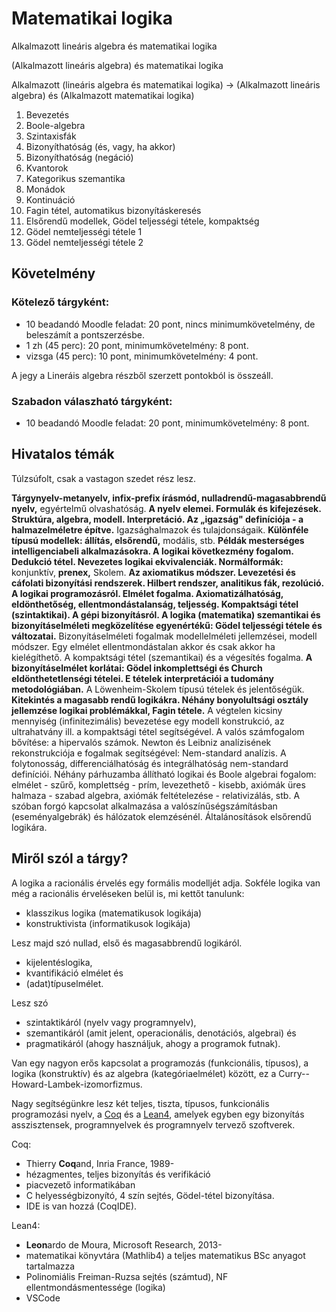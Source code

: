 #  Matematikai logika
Alkalmazott lineáris algebra és matematikai logika

(Alkalmazott lineáris algebra) és matematikai logika

Alkalmazott (lineáris algebra és matematikai logika) -> (Alkalmazott lineáris algebra) és (Alkalmazott matematikai logika)

1. Bevezetés
2. Boole-algebra
3. Szintaxisfák
4. Bizonyíthatóság (és, vagy, ha akkor)
5. Bizonyíthatóság (negáció)
6. Kvantorok
7. Kategorikus szemantika
8. Monádok
9. Kontinuáció
10. Fagin tétel, automatikus bizonyításkeresés
11. Elsőrendű modellek, Gödel teljességi tétele, kompaktség
12. Gödel nemteljességi tétele 1
13. Gödel nemteljességi tétele 2


## Követelmény

### Kötelező tárgyként: 

* 10 beadandó Moodle feladat: 20 pont, nincs minimumkövetelmény, de beleszámít a pontszerzésbe.
* 1 zh (45 perc): 20 pont, minimumkövetelmény: 8 pont. 
* vizsga (45 perc): 10 pont, minimumkövetelmény: 4 pont.

A jegy a Lineráis algebra részből szerzett pontokból is összeáll.

### Szabadon válaszható tárgyként: 

* 10 beadandó Moodle feladat: 20 pont, minimumkövetelmény: 8 pont.

## Hivatalos témák
Túlzsúfolt, csak a vastagon szedet rész lesz.

**Tárgynyelv-metanyelv, infix-prefix írásmód, nulladrendű-magasabbrendű nyelv,** egyértelmű olvashatóság. **A nyelv elemei. Formulák és kifejezések. Struktúra, algebra, modell. Interpretáció. Az „igazság" definíciója - a halmazelméletre építve.** Igazsághalmazok és tulajdonságaik. **Különféle típusú modellek: állítás, elsőrendű,** modális, stb. **Példák mesterséges intelligenciabeli alkalmazásokra. A logikai következmény fogalom. Dedukció tétel. Nevezetes logikai ekvivalenciák. Normálformák:** konjunktív, **prenex,** Skolem. **Az axiomatikus módszer. Levezetési és cáfolati bizonyítási rendszerek. Hilbert rendszer, analitikus fák, rezolúció. A logikai programozásról. Elmélet fogalma. Axiomatizálhatóság, eldönthetőség, ellentmondástalanság, teljesség. Kompaktsági tétel (szintaktikai). A gépi bizonyításról. A logika (matematika) szemantikai és bizonyításelméleti megközelítése egyenértékű: Gödel teljességi tétele és változatai.** Bizonyításelméleti fogalmak modellelméleti jellemzései, modell módszer. Egy elmélet ellentmondástalan akkor és csak akkor ha kielégíthető. A kompaktsági tétel (szemantikai) és a végesítés fogalma. **A bizonyításelmélet korlátai: Gödel inkomplettségi és Church eldönthetetlenségi tételei. E tételek interpretációi a tudomány metodológiában.** A Löwenheim-Skolem típusú tételek és jelentőségük. **Kitekintés a magasabb rendű logikákra. Néhány bonyolultsági osztály jellemzése logikai problémákkal, Fagin tétele.** A végtelen kicsiny mennyiség (infinitezimális) bevezetése egy modell konstrukció, az ultrahatvány ill. a kompaktsági tétel segítségével. A valós számfogalom bővítése: a hipervalós számok. Newton és Leibniz analízisének rekonstrukciója e fogalmak segítségével: Nem-standard analízis. A folytonosság, differenciálhatóság és integrálhatóság nem-standard definíciói. Néhány párhuzamba állítható logikai és Boole algebrai fogalom: elmélet - szűrő, komplettség - prím, levezethető - kisebb, axiómák üres halmaza - szabad algebra, axiómák feltételezése - relativizálás, stb. A szóban forgó kapcsolat alkalmazása a valószínűségszámításban (eseményalgebrák) és hálózatok elemzésénél. Általánosítások elsőrendű logikára.

## Miről szól a tárgy?

A logika a racionális érvelés egy formális modelljét adja. Sokféle logika van még a racionális érveléseken belül is, mi kettőt tanulunk:

* klasszikus logika (matematikusok logikája)
* konstruktivista (informatikusok logikája)

Lesz majd szó nullad, első és magasabbrendű logikáról. 

* kijelentéslogika,
* kvantifikáció elmélet és
* (adat)típuselmélet.

Lesz szó 

* szintaktikáról (nyelv vagy programnyelv),
* szemantikáról (amit jelent, operacionális, denotációs, algebrai) és
* pragmatikáról (ahogy használjuk, ahogy a programok futnak).

Van egy nagyon erős kapcsolat a programozás (funkcionális, típusos), a logika (konstruktív) és az algebra (kategóriaelmélet) között, ez a Curry--Howard-Lambek-izomorfizmus.

Nagy segítségünkre lesz két teljes, tiszta, típusos, funkcionális programozási nyelv, a [Coq](https://coq.inria.fr/) és a [Lean4](https://leanprover.github.io/theorem_proving_in_lean4/), amelyek egyben egy bizonyítás asszisztensek, programnyelvek és programnyelv tervező szoftverek.  

Coq:

* Thierry **Coq**and, Inria France, 1989-
* hézagmentes, teljes bizonyítás és verifikáció
* piacvezető informatikában
* C helyességbizonyító, 4 szín sejtés, Gödel-tétel bizonyítása.
* IDE is van hozzá (CoqIDE).

Lean4:
* **Leon**ardo de Moura, Microsoft Research, 2013-
* matematikai könyvtára (Mathlib4) a teljes matematikus BSc anyagot tartalmazza
* Polinomiális Freiman-Ruzsa sejtés (számtud), NF ellentmondásmentessége (logika)
* VSCode





